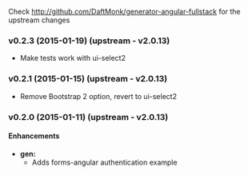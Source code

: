 Check http://github.com/DaftMonk/generator-angular-fullstack for the upstream changes

<a name="v0.2.3"></a>
### v0.2.3 (2015-01-19)   (upstream - v2.0.13)

* Make tests work with ui-select2

<a name="v0.2.1"></a>
### v0.2.1 (2015-01-15)   (upstream - v2.0.13)

* Remove Bootstrap 2 option, revert to ui-select2

<a name="v0.2.0"></a>
### v0.2.0 (2015-01-11)   (upstream - v2.0.13)

#### Enhancements

* **gen:**
  * Adds forms-angular authentication example

